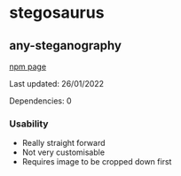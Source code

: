 # stegosaurus

## any-steganography

[npm page](https://www.npmjs.com/package/any-steganography)

Last updated: 26/01/2022

Dependencies: 0

### Usability

-   Really straight forward
-   Not very customisable
-   Requires image to be cropped down first

